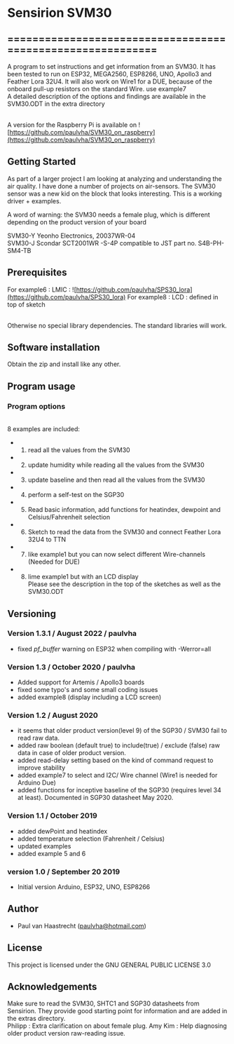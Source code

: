 # Sensirion SVM30

## ===========================================================

A program to set instructions and get information from an SVM30. It has been
tested to run on ESP32, MEGA2560, ESP8266, UNO, Apollo3 and Feather Lora 32U4.
It will also work on Wire1 for a DUE, because of the onboard pull-up resistors on the standard Wire. use example7
<br> A detailed description of the options and findings are available in the SVM30.ODT in the extra directory

<br>A version for the Raspberry Pi is available on ![https://github.com/paulvha/SVM30_on_raspberry](https://github.com/paulvha/SVM30_on_raspberry)

## Getting Started
As part of a larger project I am looking at analyzing and understanding the air quality.
I have done a number of projects on air-sensors. The SVM30 sensor was a new kid on the block
that looks interesting. This is a working driver + examples.

A word of warning: the SVM30 needs a female plug, which is different depending on the product version of your board

SVM30-Y  Yeonho Electronics, 20037WR-04 <br>
SVM30-J  Scondar SCT2001WR -S-4P compatible to JST part no. S4B-PH-SM4-TB <br>

## Prerequisites
For example6 : LMIC  : ![https://github.com/paulvha/SPS30_lora](https://github.com/paulvha/SPS30_lora)
For example8 : LCD   : defined in top of sketch

<br>Otherwise no special library dependencies. The standard libraries will work.

## Software installation
Obtain the zip and install like any other.

## Program usage
### Program options
<br> 8 examples are included:
 - 1. read all the values from the SVM30
 - 2. update humidity while reading all the values from the SVM30
 - 3. update baseline and then read all the values from the SVM30
 - 4. perform a self-test on the SGP30
 - 5. Read basic information, add functions for heatindex, dewpoint and Celsius/Fahrenheit selection
 - 6. Sketch to read the data from the SVM30 and connect Feather Lora 32U4 to TTN
 - 7. like example1 but you can now select different Wire-channels (Needed for DUE)
 - 8. lime example1 but with an LCD display
<br>Please see the description in the top of the sketches as well as the SVM30.ODT

## Versioning

### Version 1.3.1 / August 2022 / paulvha
 * fixed _pf_buffer_ warning on ESP32 when compiling with -Werror=all

### Version 1.3 / October 2020 / paulvha
 * Added support for Artemis / Apollo3 boards
 * fixed some typo's and some small coding issues
 * added example8 (display including a LCD screen)

### Version 1.2 / August 2020
 * it seems that older product version(level 9) of the SGP30 / SVM30 fail to read raw data.
 * added raw boolean (default true) to include(true) / exclude (false) raw data in case of older product version.
 * added read-delay setting based on the kind of command request to improve stability
 * added example7 to select and I2C/ Wire channel (Wire1 is needed for Arduino Due)
 * added functions for inceptive baseline of the SGP30 (requires level 34 at least). Documented in SGP30 datasheet May 2020.

### Version 1.1 / October 2019
 * added dewPoint and heatindex
 * added temperature selection (Fahrenheit / Celsius)
 * updated examples
 * added example 5 and 6

### version 1.0 / September 20 2019
 * Initial version Arduino, ESP32, UNO, ESP8266


## Author
 * Paul van Haastrecht (paulvha@hotmail.com)

## License
This project is licensed under the GNU GENERAL PUBLIC LICENSE 3.0

## Acknowledgements
Make sure to read the SVM30, SHTC1 and SGP30 datasheets from Sensirion.
They provide good starting point for information and are added in the extras directory.<br>
Philipp : Extra clarification on about female plug.
Amy Kim : Help diagnosing older product version raw-reading issue.
